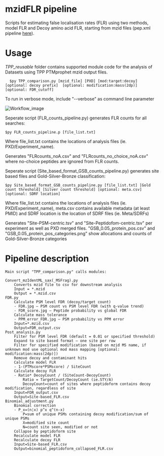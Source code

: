# mzidFLR pipeline
 
Scripts for estimating false localisation rates (FLR) using two methods, model FLR and Decoy amino acid FLR, starting from mzid files (pep.xml pipeline [here](https://github.com/PGB-LIV/PhosphoFLR)). 

# Usage


*TPP_reusable* folder contains supported module code for the analysis of Datasets using TPP PTMprophet mzid output files.

      $py TPP_comparison.py [mzid_file] [PXD] [mod:target:decoy] [optional: decoy prefix]  [optional: modification:mass(2dp)] [optional: FDR_cutoff]

To run in verbose mode, include "--verbose" as command line parameter


![Workflow_image](https://user-images.githubusercontent.com/57440286/205335117-e3eea3e7-371c-4736-9d7a-2baf0f10996f.jpg)

Seperate script (FLR_counts_pipeline.py) generates FLR counts for all searches:

	$py FLR_counts_pipeline.p [file_list.txt]
 
Where file_list.txt contains the locations of analysis files (ie. PXD/Experiment_name).

Generates "FLRcounts_noA.csv" and "FLRcounts_no_choice_noA.csv" where no-choice peptides are ignored from FLR counts.



Seperate script (Site_based_format_GSB_counts_pipeline.py) generates site based files and Gold-Silver-Bronze classification:

	$py Site_based_format_GSB_counts_pipeline.py [file_list.txt] [Gold count threshold] [Silver count threshold] [optional: meta.csv] [optional: SDRF location]

Where file_list.txt contains the locations of analysis files (ie. PXD/Experiment_name), meta.csv contains available metadata (at least PMID) and SDRF location is the location of SDRF files (ie. Meta/SDRFs)

Generates "Site-PSM-centric.tsv" and "Site-Peptidofom-centric.tsv" per experiment as well as PXD merged files.
	"GSB_0.05_protein_pos.csv" and "GSB_0.05_protein_pos_categories.png" show allocations and counts of Gold-Silver-Bronze categories




# Pipeline description

	Main script "TPP_comparison.py" calls modules:

	Convert_mzIdentML_sax(_MSFrag).py
		Converts mzid file to csv for downstream analysis
		Input = *.mzid
		Output = *.mzid.csv
	FDR.py
		Calculate PSM level FDR (decoy/target count)
		- FDR.jpg – PSM count vs PSM level FDR (with q-value trend)
		- FDR_score.jpg – Peptide probability vs global FDR
		Calculate mass tolerance
		- PPM_error_FDR.jpg – PSM probability vs PPM error
		Input=*.mzid.csv
		Output=FDR_output.csv
	Post_analysis.py
		Filter for PSM level FDR (default = 0.01 or specified threshold)
		Expand to site based format – one site per row
		Filter for specified modification (based on mzid MS name, if unknown mod use optional mod mass mapping [optional: modification:mass(2dp)])
		Remove decoy and contaminant hits
		Calculate model FLR
		- 1-(PTMscore*PSMscore) / SiteCount
		Calculate decoy FLR
		- Ratio* DecoyCount / (SiteCount-DecoyCount)
			Ratio = TargetCount/DecoyCount (ie.STY/A) 
			DecoyCount=count of sites where peptidoform contains decoy modification, regardless of site
		Input=FDR_output.csv
		Output=Site-based_FLR.csv
	Binomial_adjustment.py
		Binomial correction 
		- P_x=(n¦x) p^x q^(n-x)
			P=sum of unique PSMs containing decoy modification/sum of unique PSMs
			X=modified site count
			N=count site seen, modified or not
		Collapse by peptidoform site
		Recalculate model FLR 
		Recalculate decoy FLR
		Input=Site-based_FLR.csv
		Output=binomial_peptidoform_collapsed_FLR.csv


